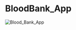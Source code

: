 # BloodBank_App

<img src="https://github.com/tjanhvi/BloodBank_App/assets/78703730/8827c395-cfb9-4362-ab55-0bb5abe4f3c4" alt="Blood_Bank_App" class="center">



